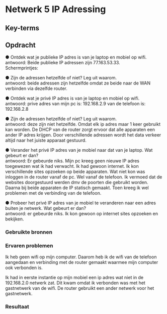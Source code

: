 # Netwerk 5 IP Adressing


## Key-terms
 


## Opdracht
●	Ontdek wat je publieke IP adres is van je laptop en mobiel op wifi.    
antwoord: Beide publieke IP adressen zijn 77.163.53.33.   
Schermprintjes:  



●	Zijn de adressen hetzelfde of niet? Leg uit waarom.    
antwoord: beide adressen zijn hetzelfde omdat ze beide naar de WAN verbinden via dezelfde router. 

●	Ontdek wat je privé IP adres is van je laptop en mobiel op wifi.    
antwoord: prive adres van mijn pc is: 192.168.2.9 van de telefoon is: 192.168.2.8

●	Zijn de adressen hetzelfde of niet? Leg uit waarom.    
antwoord: deze zijn niet hetzelfde. Omdat elk ip adres maar 1 keer gebruikt kan worden. De DHCP van de router zorgt ervoor dat alle apparaten een ander IP adres krijgen. Door verschillende adressen wordt het data verkeer altijd naar het juiste apparaat gestuurd. 

●	Verander het privé IP adres van je mobiel naar dat van je laptop. Wat gebeurt er dan?   
antwoord: Er gebeurde niks. Mijn pc kreeg geen nieuwe IP adres toegewezen wat ik had verwacht. Ik had gewoon internet. Ik kon verschillende sites opzoeken op beide apparaten. Wat niet kon was inloggen in de router vanaf de pc. Wel vanaf de telefoon. Ik vermoed dat de websites doorgestuurd werden dmv de poorten die gebruikt worden. Daarna bij beide apparaten de IP statisch gemaakt. Toen kreeg ik wel problemen met de verbinding van de telefoon. 

●	Probeer het privé IP adres van je mobiel te veranderen naar een adres buiten je netwerk. Wat gebeurt er dan?    
antwoord: er gebeurde niks. Ik kon gewoon op internet sites opzoeken en bekijken. 



### Gebruikte bronnen


### Ervaren problemen
Ik heb geen wifi op mijn computer. Daarom heb ik de wifi van de telefoon aangedaan en verbinding met de router gemaakt waarmee mijn computer ook verbonden is. 

Ik had in eerste instantie op mijn mobiel een ip adres wat niet in de 192.168.2.0 netwerk zat. Dit kwam omdat ik verbonden was met het gastnetwerk van de wifi. De router gebruikt een ander netwerk voor het gastnetwerk. 

### Resultaat
